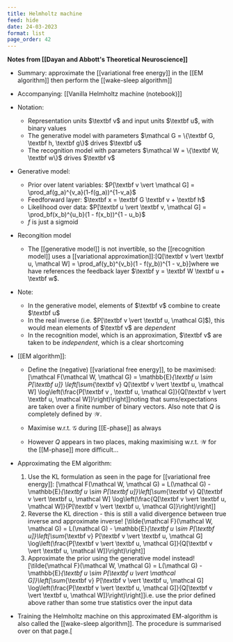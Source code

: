 ```yaml
---
title: Helmholtz machine
feed: hide
date: 24-03-2023
format: list
page_order: 42
---
```



**Notes from [[Dayan and Abbott's Theoretical Neuroscience]]**
- Summary: approximate the [[variational free energy]] in the [[EM algorithm]] then perform the [[wake-sleep algorithm]]
- Accompanying: [[Vanilla Helmholtz machine (notebook)]]

- Notation:
	- Representation units $\textbf v$ and input units $\textbf u$, with binary values
	- The generative model with parameters $\mathcal G = \{\textbf G, \textbf h, \textbf g\}$ drives $\textbf u$
	- The recognition model with parameters $\mathcal W = \{\textbf W, \textbf w\}$ drives $\textbf v$

- Generative model:
	- Prior over latent variables: $P[\textbf v \vert \mathcal G] = \prod_af(g_a)^{v_a}(1-f(g_a))^{1-v_a}$
	- Feedforward layer: $\textbf x = \textbf G \textbf v + \textbf h$
	- Likelihood over data: $P[\textbf u \vert \textbf v, \mathcal G] = \prod_bf(x_b)^{u_b}(1 - f(x_b))^{1 - u_b}$
	- $f$ is just a sigmoid

- Recongition model
	- The [[generative model]] is not invertible, so the [[recognition model]] uses a [[variational approximation]]:\[Q[\textbf v \vert \textbf u, \mathcal W] = \prod_af(y_b)^{v_b}(1 - f(y_b))^{1 - v_b}\]where we have references the feedback layer $\textbf y = \textbf W \textbf u + \textbf w$.

- Note:
	- In the generative model, elements of $\textbf v$ combine to create $\textbf u$
	- In the real inverse (i.e. $P[\textbf v \vert \textbf u, \mathcal G]$), this would mean elements of $\textbf v$ are *dependent*
	- In the recognition model, which is an approximation, $\textbf v$ are taken to be *independent*, which is a clear shortcoming

- [[EM algorithm]]:
	- Define the (negative) [[variational free energy]], to be maximised:\[\mathcal F(\mathcal W, \mathcal G) = \mathbb{E}_{\textbf u \sim P[\textbf u]} \left[\sum_{\textbf v} Q[\textbf v \vert \textbf u, \mathcal W] \log\left(\frac{P[\textbf v , \textbf u, \mathcal G]}{Q[\textbf v \vert \textbf u, \mathcal W]}\right)\right]\]noting that sums/expectations are taken over a finite number of binary vectors. Also note that $Q$ is completely defined by $\mathcal W$.
	
	- Maximise w.r.t. $\mathcal G$ during [[E-phase]] as always
	- However $Q$ appears in two places, making maximising w.r.t. $\mathcal W$ for the [[M-phase]] more difficult...

- Approximating the EM algorithm:
	
	1. Use the KL formulation as seen in the page for [[variational free energy]]: \[\mathcal F(\mathcal W, \mathcal G) = L(\mathcal G) - \mathbb{E}_{\textbf u \sim P[\textbf u]}\left[\sum_{\textbf v} Q[\textbf v \vert \textbf u, \mathcal W] \log\left(\frac{Q[\textbf v \vert \textbf u, \mathcal W]}{P[\textbf v \vert \textbf u, \mathcal G]}\right)\right]\]
	2. Reverse the KL direction - this is still a valid divergence between true inverse and approximate inverse! \[\tilde{\mathcal F}(\mathcal W, \mathcal G) = L(\mathcal G) - \mathbb{E}_{\textbf u \sim P[\textbf u]}\left[\sum_{\textbf v} P[\textbf v \vert \textbf u, \mathcal G] \log\left(\frac{P[\textbf v \vert \textbf u, \mathcal G]}{Q[\textbf v \vert \textbf u, \mathcal W]}\right)\right]\]
	3. Approximate the prior using the generative model instead! \[\tilde{\mathcal F}(\mathcal W, \mathcal G) = L(\mathcal G) - \mathbb{E}_{\textbf u \sim P[\textbf u \vert \mathcal G]}\left[\sum_{\textbf v} P[\textbf v \vert \textbf u, \mathcal G] \log\left(\frac{P[\textbf v \vert \textbf u, \mathcal G]}{Q[\textbf v \vert \textbf u, \mathcal W]}\right)\right]\]i.e. use the prior defined above rather than some true statistics over the input data

- Training the Helmholtz machine on this approximated EM-algorithm is also called the [[wake-sleep algorithm]]. The procedure is summarised over on that page.\[